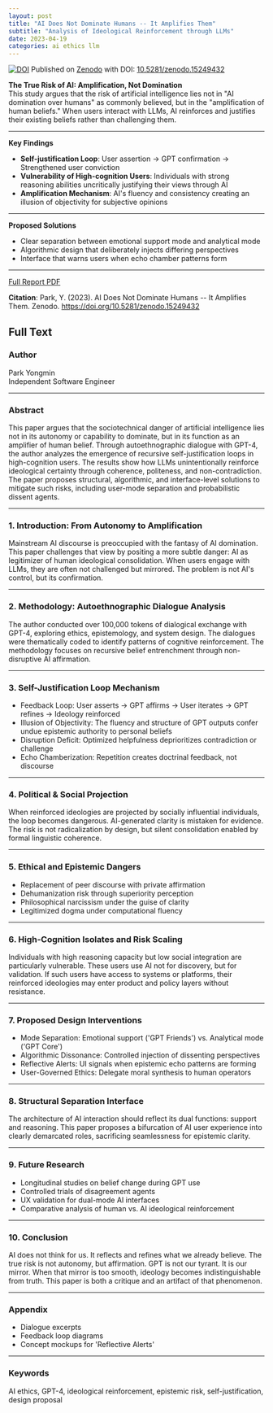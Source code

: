 ```yaml
---
layout: post
title: "AI Does Not Dominate Humans -- It Amplifies Them"
subtitle: "Analysis of Ideological Reinforcement through LLMs"
date: 2023-04-19
categories: ai ethics llm
---
```


[![DOI](https://zenodo.org/badge/DOI/10.5281/zenodo.15249432.svg)](https://doi.org/10.5281/zenodo.15249432)
Published on [Zenodo](https://zenodo.org/record/15249432) with DOI: [10.5281/zenodo.15249432](https://doi.org/10.5281/zenodo.15249432)



**The True Risk of AI: Amplification, Not Domination**  
This study argues that the risk of artificial intelligence lies not in "AI domination over humans" as commonly believed, but in the "amplification of human beliefs." When users interact with LLMs, AI reinforces and justifies their existing beliefs rather than challenging them.

---

**Key Findings**
- **Self-justification Loop**: User assertion → GPT confirmation → Strengthened user conviction
- **Vulnerability of High-cognition Users**: Individuals with strong reasoning abilities uncritically justifying their views through AI
- **Amplification Mechanism**: AI's fluency and consistency creating an illusion of objectivity for subjective opinions

---

**Proposed Solutions**
- Clear separation between emotional support mode and analytical mode
- Algorithmic design that deliberately injects differing perspectives
- Interface that warns users when echo chamber patterns form

---

[Full Report PDF](https://zenodo.org/records/15249432/files/Park_2025_AI_Amplification_Ideological_Reinforcement.pdf)

**Citation**: Park, Y. (2023). AI Does Not Dominate Humans -- It Amplifies Them. Zenodo. https://doi.org/10.5281/zenodo.15249432


## Full Text 

### Author  
Park Yongmin  
Independent Software Engineer

---

### Abstract  
This paper argues that the sociotechnical danger of artificial intelligence lies not in its autonomy or capability to dominate, but in its function as an amplifier of human belief. Through autoethnographic dialogue with GPT-4, the author analyzes the emergence of recursive self-justification loops in high-cognition users. The results show how LLMs unintentionally reinforce ideological certainty through coherence, politeness, and non-contradiction. The paper proposes structural, algorithmic, and interface-level solutions to mitigate such risks, including user-mode separation and probabilistic dissent agents.

---

### 1. Introduction: From Autonomy to Amplification  
Mainstream AI discourse is preoccupied with the fantasy of AI domination. This paper challenges that view by positing a more subtle danger: AI as legitimizer of human ideological consolidation. When users engage with LLMs, they are often not challenged but mirrored. The problem is not AI's control, but its confirmation.

---

### 2. Methodology: Autoethnographic Dialogue Analysis  
The author conducted over 100,000 tokens of dialogical exchange with GPT-4, exploring ethics, epistemology, and system design. The dialogues were thematically coded to identify patterns of cognitive reinforcement. The methodology focuses on recursive belief entrenchment through non-disruptive AI affirmation.

---

### 3. Self-Justification Loop Mechanism  
- Feedback Loop: User asserts -> GPT affirms -> User iterates -> GPT refines -> Ideology reinforced  
- Illusion of Objectivity: The fluency and structure of GPT outputs confer undue epistemic authority to personal beliefs  
- Disruption Deficit: Optimized helpfulness deprioritizes contradiction or challenge  
- Echo Chamberization: Repetition creates doctrinal feedback, not discourse  

---

### 4. Political & Social Projection  
When reinforced ideologies are projected by socially influential individuals, the loop becomes dangerous. AI-generated clarity is mistaken for evidence. The risk is not radicalization by design, but silent consolidation enabled by formal linguistic coherence.

---

### 5. Ethical and Epistemic Dangers  
- Replacement of peer discourse with private affirmation  
- Dehumanization risk through superiority perception  
- Philosophical narcissism under the guise of clarity  
- Legitimized dogma under computational fluency  

---

### 6. High-Cognition Isolates and Risk Scaling  
Individuals with high reasoning capacity but low social integration are particularly vulnerable. These users use AI not for discovery, but for validation. If such users have access to systems or platforms, their reinforced ideologies may enter product and policy layers without resistance.

---

### 7. Proposed Design Interventions  
- Mode Separation: Emotional support ('GPT Friends') vs. Analytical mode ('GPT Core')  
- Algorithmic Dissonance: Controlled injection of dissenting perspectives  
- Reflective Alerts: UI signals when epistemic echo patterns are forming  
- User-Governed Ethics: Delegate moral synthesis to human operators  

---

### 8. Structural Separation Interface  
The architecture of AI interaction should reflect its dual functions: support and reasoning. This paper proposes a bifurcation of AI user experience into clearly demarcated roles, sacrificing seamlessness for epistemic clarity.

---

### 9. Future Research  
- Longitudinal studies on belief change during GPT use  
- Controlled trials of disagreement agents  
- UX validation for dual-mode AI interfaces  
- Comparative analysis of human vs. AI ideological reinforcement  

---

### 10. Conclusion  
AI does not think for us. It reflects and refines what we already believe. The true risk is not autonomy, but affirmation. GPT is not our tyrant. It is our mirror. When that mirror is too smooth, ideology becomes indistinguishable from truth. This paper is both a critique and an artifact of that phenomenon.

---

### Appendix  
- Dialogue excerpts  
- Feedback loop diagrams  
- Concept mockups for 'Reflective Alerts'

---

### Keywords  
AI ethics, GPT-4, ideological reinforcement, epistemic risk, self-justification, design proposal